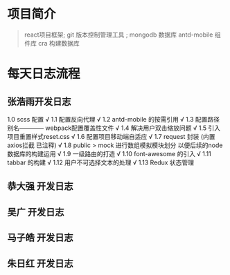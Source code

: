 
# 项目简介
> react项目框架;  git 版本控制管理工具  ;
> mongodb 数据库
>  antd-mobile 组件库
> cra 构建数据库
> 





# 每天日志流程
## 张浩雨开发日志
1.0 scss 配置  √
1.1 配置反向代理 √
1.2 antd-mobile 的按需引用  √
1.3 配置路径别名———— webpack配置覆盖性文件 √
1.4 解决用户双击缩放问题  √
1.5 引入项目重置样式reset.css √
1.6 配置项目移动端自适应  √
1.7 request 封装 (内置axios拦截 已注释)  √
1.8 public > mock 进行数组模拟模块划分  以便后续的node数据库的构建运用  √
1.9 一级路由的打造  √
1.10 font-awesome 的引入   √
1.11 tabbar 的构建  √
1.12 用户不可选择文本的处理  √
1.13 Redux 状态管理 





## 恭大强 开发日志




## 吴广 开发日志






## 马子皓 开发日志






## 朱日红 开发日志
